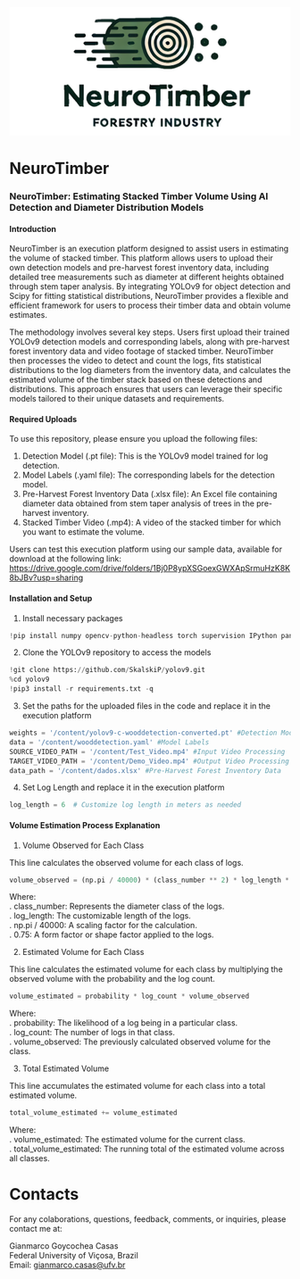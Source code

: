 ![](https://github.com/Casas846/NeuroTimber/blob/main/Logo.png)

# NeuroTimber

### NeuroTimber: Estimating Stacked Timber Volume Using AI Detection and Diameter Distribution Models

#### Introduction
NeuroTimber is an execution platform designed to assist users in estimating the volume of stacked timber. This platform allows users to upload their own detection models and pre-harvest forest inventory data, including detailed tree measurements such as diameter at different heights obtained through stem taper analysis. By integrating YOLOv9 for object detection and Scipy for fitting statistical distributions, NeuroTimber provides a flexible and efficient framework for users to process their timber data and obtain volume estimates.

The methodology involves several key steps. Users first upload their trained YOLOv9 detection models and corresponding labels, along with pre-harvest forest inventory data and video footage of stacked timber. NeuroTimber then processes the video to detect and count the logs, fits statistical distributions to the log diameters from the inventory data, and calculates the estimated volume of the timber stack based on these detections and distributions. This approach ensures that users can leverage their specific models tailored to their unique datasets and requirements.

#### Required Uploads
To use this repository, please ensure you upload the following files:

1. Detection Model (.pt file): This is the YOLOv9 model trained for log detection.
2. Model Labels (.yaml file): The corresponding labels for the detection model.
3. Pre-Harvest Forest Inventory Data (.xlsx file): An Excel file containing diameter data obtained from stem taper analysis of trees in the pre-harvest inventory.
4. Stacked Timber Video (.mp4): A video of the stacked timber for which you want to estimate the volume.

Users can test this execution platform using our sample data, available for download at the following link: https://drive.google.com/drive/folders/1Bj0P8ypXSGoexGWXApSrmuHzK8K8bJBv?usp=sharing

####  Installation and Setup

1. Install necessary packages
```python
!pip install numpy opencv-python-headless torch supervision IPython pandas scipy matplotlib
```

2. Clone the YOLOv9 repository to access the models
```python
!git clone https://github.com/SkalskiP/yolov9.git
%cd yolov9
!pip3 install -r requirements.txt -q
```

3. Set the paths for the uploaded files in the code and replace it in the execution platform
```python
weights = '/content/yolov9-c-wooddetection-converted.pt' #Detection Model
data = '/content/wooddetection.yaml' #Model Labels 
SOURCE_VIDEO_PATH = '/content/Test_Video.mp4' #Input Video Processing 
TARGET_VIDEO_PATH = '/content/Demo_Video.mp4' #Output Video Processing 
data_path = '/content/dados.xlsx' #Pre-Harvest Forest Inventory Data 
```

4. Set Log Length and replace it in the execution platform
```python
log_length = 6  # Customize log length in meters as needed
```
####  Volume Estimation Process Explanation

1. Volume Observed for Each Class

This line calculates the observed volume for each class of logs.
```python
volume_observed = (np.pi / 40000) * (class_number ** 2) * log_length * 0.75 # Customize as needed
```
Where:\
.  class_number: Represents the diameter class of the logs.\
.  log_length: The customizable length of the logs.\
.  np.pi / 40000: A scaling factor for the calculation.\
.  0.75: A form factor or shape factor applied to the logs. 

2. Estimated Volume for Each Class

This line calculates the estimated volume for each class by multiplying the observed volume with the probability and the log count. 
```python
volume_estimated = probability * log_count * volume_observed
```
Where:\
.  probability: The likelihood of a log being in a particular class.\
.  log_count: The number of logs in that class.\
.  volume_observed: The previously calculated observed volume for the class.

3. Total Estimated Volume

This line accumulates the estimated volume for each class into a total estimated volume.
```python
total_volume_estimated += volume_estimated
```
Where:\
.  volume_estimated: The estimated volume for the current class.\
.  total_volume_estimated: The running total of the estimated volume across all classes.

# Contacts
For any colaborations, questions, feedback, comments, or inquiries, please contact me at:

Gianmarco Goycochea Casas\
Federal University of Viçosa, Brazil\
Email: gianmarco.casas@ufv.br
